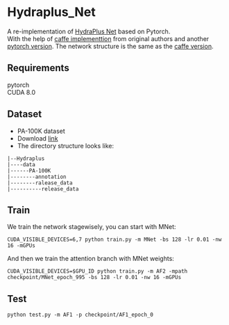 # Hydraplus_Net
A re-implementation of [HydraPlus Net](https://arxiv.org/abs/1709.09930) based on Pytorch.  
With the help of [caffe implementtion](https://github.com/xh-liu/HydraPlus-Net) from original authors and another [pytorch version](https://github.com/CCC-123/Hydraplus_Net).
The network structure is the same as the [caffe version](https://github.com/xh-liu/HydraPlus-Net/tree/master/prototxt_example). 

## Requirements  
pytorch  
CUDA 8.0  

## Dataset  
- PA-100K dataset  
- Download [link](https://drive.google.com/drive/folders/0B5_Ra3JsEOyOUlhKM0VPZ1ZWR2M)
- The directory structure looks like:
```shell script
|--Hydraplus  
|----data  
|------PA-100K  
|--------annotation  
|--------ralease_data  
|----------release_data  
```


## Train
We train the network stagewisely, you can start with MNet:
```shell script
CUDA_VISIBLE_DEVICES=6,7 python train.py -m MNet -bs 128 -lr 0.01 -nw 16 -mGPUs
```
And then we train the attention branch with MNet weights:
```shell script
CUDA_VISIBLE_DEVICES=$GPU_ID python train.py -m AF2 -mpath checkpoint/MNet_epoch_995 -bs 128 -lr 0.01 -nw 16 -mGPUs
```

## Test
```shell script
python test.py -m AF1 -p checkpoint/AF1_epoch_0
```
